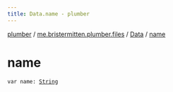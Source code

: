 ```yaml
---
title: Data.name - plumber
---
```


[plumber](../../index.html) / [me.bristermitten.plumber.files](../index.html) / [Data](index.html) / [name](./name.html)

# name

`var name: `[`String`](https://kotlinlang.org/api/latest/jvm/stdlib/kotlin/-string/index.html)
